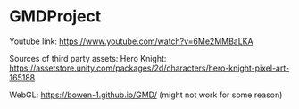 # GMDProject

Youtube link:
https://www.youtube.com/watch?v=6Me2MMBaLKA

Sources of third party assets:
Hero Knight: https://assetstore.unity.com/packages/2d/characters/hero-knight-pixel-art-165188

WebGL:
https://bowen-1.github.io/GMD/
(might not work for some reason)
